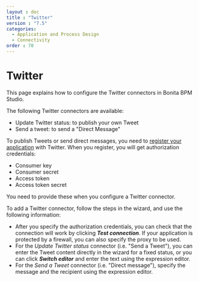 ```yaml
---
layout : doc
title : "Twitter"
version : "7.5"
categories:
  - Application and Process Design
  - Connectivity
order : 70
---
```

# Twitter

This page explains how to configure the Twitter connectors in Bonita BPM Studio.

The following Twitter connectors are available:

* Update Twitter status: to publish your own Tweet
* Send a tweet: to send a "Direct Message"

To publish Tweets or send direct messages, you need to [register your application](https://apps.twitter.com/) with Twitter. When you register, you will get authorization credentials:

* Consumer key
* Consumer secret
* Access token
* Access token secret

You need to provide these when you configure a Twitter connector.
  

To add a Twitter connector, follow the steps in the wizard, and use the following information:

* After you specify the authorization credentials, you can check that the connection will work by clicking **_Test connection_**. If your application is protected by a firewall, you can also specify the proxy to be used.
* For the
_Update Twitter status_ connector (i.e. "Send a Tweet"), you can enter the Tweet content directly in the wizard for a fixed status, or you can click **_Switch editor_** and enter the text using the expression editor.
* For the
_Send a Tweet_ connector (i.e. "Direct message"), specify the message and the recipient using the expression editor.